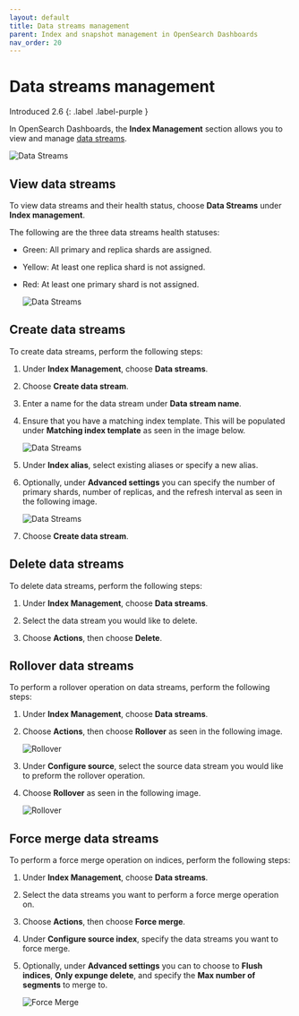```yaml
---
layout: default
title: Data streams management
parent: Index and snapshot management in OpenSearch Dashboards
nav_order: 20
---
```


# Data streams management
Introduced 2.6
{: .label .label-purple }

In OpenSearch Dashboards, the **Index Management** section allows you to view and manage [data streams]({{site.url}}{{site.baseurl}}/opensearch/data-streams/).

![Data Streams]({{site.url}}{{site.baseurl}}/images/admin-ui-index/datastreams1.png)

## View data streams

To view data streams and their health status, choose **Data Streams** under **Index management**.

The following are the three data streams health statuses:

- Green: All primary and replica shards are assigned.
- Yellow: At least one replica shard is not assigned.
- Red: At least one primary shard is not assigned.

    ![Data Streams]({{site.url}}{{site.baseurl}}/images/admin-ui-index/datastreams5.png)

## Create data streams

To create data streams, perform the following steps:

1. Under **Index Management**, choose **Data streams**.

1. Choose **Create data stream**.

1. Enter a name for the data stream under **Data stream name**.

2. Ensure that you have a matching index template. This will be populated under **Matching index template** as seen in the image below.

    ![Data Streams]({{site.url}}{{site.baseurl}}/images/admin-ui-index/datastreams3.png)

3. Under **Index alias**, select existing aliases or specify a new alias.

4. Optionally, under **Advanced settings** you can specify the number of primary shards, number of replicas, and the refresh interval as seen in the following image.

    ![Data Streams]({{site.url}}{{site.baseurl}}/images/admin-ui-index/datastreams4.png)

5. Choose **Create data stream**.

## Delete data streams

To delete data streams, perform the following steps:

1. Under **Index Management**, choose **Data streams**.

1. Select the data stream you would like to delete.

1. Choose **Actions**, then choose **Delete**.

## Rollover data streams

To perform a rollover operation on data streams, perform the following steps:

1. Under **Index Management**, choose **Data streams**.

2. Choose **Actions**, then choose **Rollover** as seen in the following image.

    ![Rollover]({{site.url}}{{site.baseurl}}/images/admin-ui-index/rollover1.png)

3. Under **Configure source**, select the source data stream you would like to preform the rollover operation.

4. Choose **Rollover** as seen in the following image.

    ![Rollover]({{site.url}}{{site.baseurl}}/images/admin-ui-index/rollover3.png)

## Force merge data streams

To perform a force merge operation on indices, perform the following steps:

1. Under **Index Management**, choose **Data streams**.

1. Select the data streams you want to perform a force merge operation on.

1. Choose **Actions**, then choose **Force merge**.

1. Under **Configure source index**, specify the data streams you want to force merge.

1. Optionally, under **Advanced settings** you can to choose to **Flush indices**, **Only expunge delete**, and specify the **Max number of segments** to merge to.

    ![Force Merge]({{site.url}}{{site.baseurl}}/images/admin-ui-index/forcemerge2.png)
